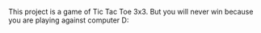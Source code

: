 This project is a game of Tic Tac Toe 3x3. But you will never win because you are playing against computer D: